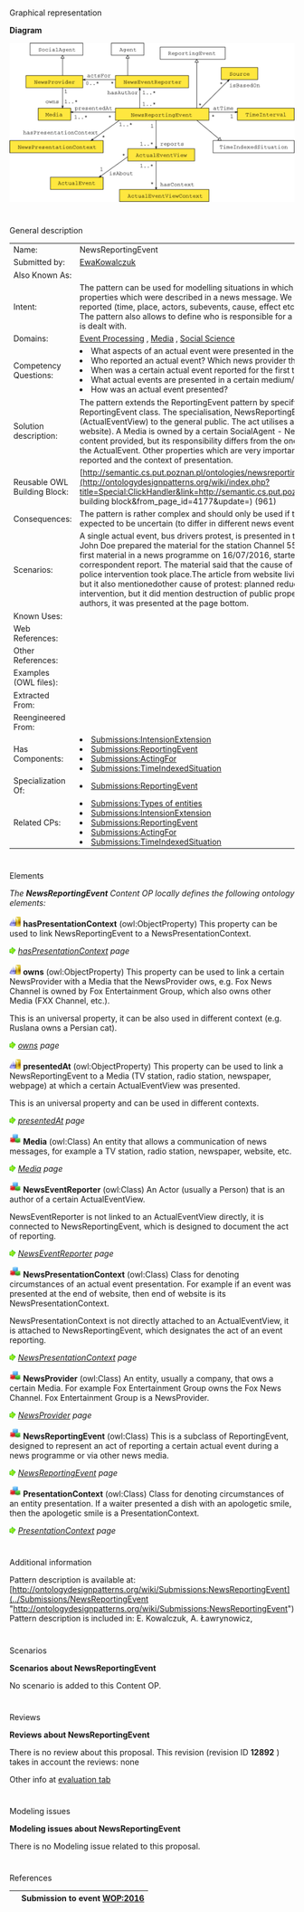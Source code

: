 # 

 Graphical representation



__Diagram__ 





[![Image:ReportingNewsEvent-scheme.png](images/d/d9/ReportingNewsEvent-scheme.png)](../Image/ReportingNewsEvent-scheme.png "Image:ReportingNewsEvent-scheme.png")





# 

 General description




|  |  |
| --- | --- |
|  Name:  |  NewsReportingEvent  |
|  Submitted by:  | [EwaKowalczuk](../User/EwaKowalczuk "User:EwaKowalczuk")  |
|  Also Known As:  |  |
|  Intent:  |  The pattern can be used for modelling situations in which we are not certain that a particular actual event has the properties which were described in a news message. We want to define the properties of an actual event which were reported (time, place, actors, subevents, cause, effect etc.), but not to treat them as universal, verified knowledge. The pattern also allows to define who is responsible for a particular  description of an event and how this description is dealt with.  |
|  Domains:  | [Event Processing](../Community/Event_Processing "Community:Event Processing")  , [Media](../Community/Media "Community:Media")  , [Social Science](../Community/Social_Science "Community:Social Science")  |
|  Competency Questions:  | <li>       What aspects of an actual event were presented in the news message?      </li><li>       Who reported an actual event? Which news provider they represented?      </li><li>       When was a certain actual event reported for the first time?      </li><li>       What actual events are presented in a certain medium/by media of a certain news provider?      </li><li>       How was an actual event presented?      </li> |
|  Solution description:  |  The pattern extends the ReportingEvent pattern by specifying the primary properties of the specialisation of the ReportingEvent class. The specialisation, NewsReportingEvent, denotes the act of providing a unit of information (ActualEventView) to the general public.  The act utilises a certain Media (TV station, radio station, newspaper, website). A Media is owned by a certain SocialAgent - NewsProvider. This agent takes partial responsibility for the content provided, but its responsibility differs from the one of the NewsEventReporter, an Agent that directly reports the ActualEvent. Other properties which are very important for a NewsReportingEvent are time at which the event is reported and the context of presentation.  |
|  Reusable OWL Building Block:  | [http://semantic.cs.put.poznan.pl/ontologies/newsreportingevent.owl](http://ontologydesignpatterns.org/wiki/index.php?title=Special:ClickHandler&link=http://semantic.cs.put.poznan.pl/ontologies/newsreportingevent.owl&message=OWL building block&from_page_id=4177&update=)  (961)  |
|  Consequences:  |  The pattern is rather complex and should only be used if the circumstances of the events presented in a media are expected to be uncertain (to differ in different news event reports of different news providers).  |
|  Scenarios:  |  A single actual event, bus drivers protest, is presented in to different media: a TV news stationand a news website. John Doe prepared the material for the station Channel 55, owned by Media Corp.This material was presented as first material in a news programme on 16/07/2016, started at 19:30 and ended at 19:35.It was based on correspondent report. The material said that the cause of the protest was malfunction of buses, and that a brutal police intervention took place.The article from website livingintheworld.com also mentioned malfunction of buses, but it also mentionedother cause of protest: planned reduction of social benefits. It did not mention brutal police intervention, but it did mention destruction of public property. The article seems not important for the website authors, it was presented at the page bottom.  |
|  Known Uses:  |  |
|  Web References:  |  |
|  Other References:  |  |
|  Examples (OWL files):  |  |
|  Extracted From:  |  |
|  Reengineered From:  |  |
|  Has Components:  | <li><a href="Submissions%253AIntensionExtension.html" title="Submissions:IntensionExtension">        Submissions:IntensionExtension       </a></li><li><a href="Submissions%253AReportingEvent.html" title="Submissions:ReportingEvent">        Submissions:ReportingEvent       </a></li><li><a href="Submissions%253AActingFor.html" title="Submissions:ActingFor">        Submissions:ActingFor       </a></li><li><a href="Submissions%253ATimeIndexedSituation.html" title="Submissions:TimeIndexedSituation">        Submissions:TimeIndexedSituation       </a></li> |
|  Specialization Of:  | <li><a href="Submissions%253AReportingEvent.html" title="Submissions:ReportingEvent">        Submissions:ReportingEvent       </a></li> |
|  Related CPs:  | <li><a href="Submissions%253ATypes_of_entities.html" title="Submissions:Types of entities">        Submissions:Types of entities       </a></li><li><a href="Submissions%253AIntensionExtension.html" title="Submissions:IntensionExtension">        Submissions:IntensionExtension       </a></li><li><a href="Submissions%253AReportingEvent.html" title="Submissions:ReportingEvent">        Submissions:ReportingEvent       </a></li><li><a href="Submissions%253AActingFor.html" title="Submissions:ActingFor">        Submissions:ActingFor       </a></li><li><a href="Submissions%253ATimeIndexedSituation.html" title="Submissions:TimeIndexedSituation">        Submissions:TimeIndexedSituation       </a></li> |



  





# 

 Elements



_The
 __NewsReportingEvent__ 
 Content OP locally defines the following ontology elements:_ 





[![ObjectProperty](images/thumb/c/c3/ObjectProperty.gif/20px-ObjectProperty.gif)](../Image/ObjectProperty.gif "ObjectProperty")
__hasPresentationContext__ 
 (owl:ObjectProperty) This property can be used to link NewsReportingEvent to a NewsPresentationContext.
 
[![](images/thumb/8/87/ArrowRight.gif/11px-ArrowRight.gif)](../Image/ArrowRight.gif "ArrowRight.gif")
_[hasPresentationContext](../Submissions/NewsReportingEvent/hasPresentationContext "Submissions:NewsReportingEvent/hasPresentationContext") 
 page_ 



[![ObjectProperty](images/thumb/c/c3/ObjectProperty.gif/20px-ObjectProperty.gif)](../Image/ObjectProperty.gif "ObjectProperty")
__owns__ 
 (owl:ObjectProperty) This property can be used to link a certain NewsProvider with a Media that the NewsProvider ows, e.g. Fox News Channel is owned by Fox Entertainment Group, which also owns other Media (FXX Channel, etc.).
 
 This is an universal property, it can be also used in different context (e.g. Ruslana owns a Persian cat).
 



[![](images/thumb/8/87/ArrowRight.gif/11px-ArrowRight.gif)](../Image/ArrowRight.gif "ArrowRight.gif")
_[owns](../Submissions/NewsReportingEvent/owns "Submissions:NewsReportingEvent/owns") 
 page_ 



[![ObjectProperty](images/thumb/c/c3/ObjectProperty.gif/20px-ObjectProperty.gif)](../Image/ObjectProperty.gif "ObjectProperty")
__presentedAt__ 
 (owl:ObjectProperty) This property can be used to link a NewsReportingEvent to a Media (TV station, radio station, newspaper, webpage) at which a certain ActualEventView was presented.
 
 This is an universal property and can be used in different contexts.
 



[![](images/thumb/8/87/ArrowRight.gif/11px-ArrowRight.gif)](../Image/ArrowRight.gif "ArrowRight.gif")
_[presentedAt](../Submissions/NewsReportingEvent/presentedAt "Submissions:NewsReportingEvent/presentedAt") 
 page_ 



[![Class](images/thumb/2/27/Class.gif/20px-Class.gif)](../Image/Class.gif "Class")
__Media__ 
 (owl:Class) An entity that allows a communication of news messages, for example a TV station, radio station, newspaper, website, etc.
 
[![](images/thumb/8/87/ArrowRight.gif/11px-ArrowRight.gif)](../Image/ArrowRight.gif "ArrowRight.gif")
_[Media](../Submissions/NewsReportingEvent/Media "Submissions:NewsReportingEvent/Media") 
 page_ 



[![Class](images/thumb/2/27/Class.gif/20px-Class.gif)](../Image/Class.gif "Class")
__NewsEventReporter__ 
 (owl:Class) An Actor (usually a Person) that is an author of a certain ActualEventView.
 
 NewsEventReporter is not linked to an ActualEventView directly, it is connected to NewsReportingEvent, which is designed to document the act of reporting.
 



[![](images/thumb/8/87/ArrowRight.gif/11px-ArrowRight.gif)](../Image/ArrowRight.gif "ArrowRight.gif")
_[NewsEventReporter](../Submissions/NewsReportingEvent/NewsEventReporter "Submissions:NewsReportingEvent/NewsEventReporter") 
 page_ 



[![Class](images/thumb/2/27/Class.gif/20px-Class.gif)](../Image/Class.gif "Class")
__NewsPresentationContext__ 
 (owl:Class) Class for denoting circumstances of an actual event presentation. For example if an event was presented at the end of website, then end of website is its NewsPresentationContext.
 
 NewsPresentationContext is not directly attached to an ActualEventView, it is attached to NewsReportingEvent, which designates the act of an event reporting.
 



[![](images/thumb/8/87/ArrowRight.gif/11px-ArrowRight.gif)](../Image/ArrowRight.gif "ArrowRight.gif")
_[NewsPresentationContext](../Submissions/NewsReportingEvent/NewsPresentationContext "Submissions:NewsReportingEvent/NewsPresentationContext") 
 page_ 



[![Class](images/thumb/2/27/Class.gif/20px-Class.gif)](../Image/Class.gif "Class")
__NewsProvider__ 
 (owl:Class) An entity, usually a company, that ows a certain Media. For example Fox Entertainment Group owns the Fox News Channel. Fox Entertainment Group is a NewsProvider.
 
[![](images/thumb/8/87/ArrowRight.gif/11px-ArrowRight.gif)](../Image/ArrowRight.gif "ArrowRight.gif")
_[NewsProvider](../Submissions/NewsReportingEvent/NewsProvider "Submissions:NewsReportingEvent/NewsProvider") 
 page_ 



[![Class](images/thumb/2/27/Class.gif/20px-Class.gif)](../Image/Class.gif "Class")
__NewsReportingEvent__ 
 (owl:Class) This is a subclass of ReportingEvent, designed to represent an act of reporting a certain actual event during a news programme or via other news media.
 
[![](images/thumb/8/87/ArrowRight.gif/11px-ArrowRight.gif)](../Image/ArrowRight.gif "ArrowRight.gif")
_[NewsReportingEvent](../Submissions/NewsReportingEvent/NewsReportingEvent "Submissions:NewsReportingEvent/NewsReportingEvent") 
 page_ 



[![Class](images/thumb/2/27/Class.gif/20px-Class.gif)](../Image/Class.gif "Class")
__PresentationContext__ 
 (owl:Class) Class for denoting circumstances of an entity presentation. If a waiter presented a dish with an apologetic smile, then the apologetic smile is a PresentationContext.
 
[![](images/thumb/8/87/ArrowRight.gif/11px-ArrowRight.gif)](../Image/ArrowRight.gif "ArrowRight.gif")
_[PresentationContext](../Submissions/NewsReportingEvent/PresentationContext "Submissions:NewsReportingEvent/PresentationContext") 
 page_ 


# 

 Additional information



 Pattern description is available at:
 [http://ontologydesignpatterns.org/wiki/Submissions:NewsReportingEvent](../Submissions/NewsReportingEvent "http://ontologydesignpatterns.org/wiki/Submissions:NewsReportingEvent") 
 Pattern description is included in: E. Kowalczuk, A. Ławrynowicz,
 



# 

 Scenarios




__Scenarios about NewsReportingEvent__ 


 No scenario is added to this Content OP.
 




# 

 Reviews




__Reviews about NewsReportingEvent__ 


 There is no review about this proposal.
This revision (revision ID
 __12892__ 
 ) takes in account the reviews: none
 



 Other info at
 [evaluation tab](http://ontologydesignpatterns.org/wiki/index.php?title=Submissions:NewsReportingEvent&action=evaluation "http://ontologydesignpatterns.org/wiki/index.php?title=Submissions:NewsReportingEvent&action=evaluation") 





  





# 

 Modeling issues




__Modeling issues about NewsReportingEvent__ 


 There is no Modeling issue related to this proposal.
 




  





# 

 References



  






|  |  Submission to event [WOP:2016](../WOP/2016.1 "WOP:2016")  |
| --- | --- |